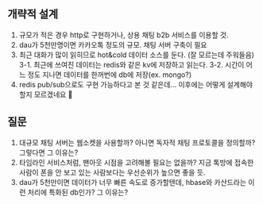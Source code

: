 ## 개략적 설계
1. 규모가 적은 경우 http로 구현하거나, 상용 채팅 b2b 서비스를 이용할 것.
2. dau가 5천만명이면 카카오톡 정도의 규모. 채팅 서버 구축이 필요
3. 최근 대화가 많이 읽히므로 hot&cold 데이터 소스를 둔다. (잘 모르는데 주워들음)
    3-1. 최근에 쓰여진 데이터는 redis와 같은 kv에 저장하고 읽는다.
    3-2. 시간이 어느 정도 지나면 데이터를 한꺼번에 db에 저장(ex. mongo?)
4. redis pub/sub으로도 구현 가능하다고 본 것 같은데... 이후에는 어떻게 설계해야 할지 모르겠네요 🤔

## 질문

1. 대규모 채팅 서버는 웹소켓을 사용할까? 아니면 독자적 채팅 프로토콜을 정의할까? 그렇다면 그 이유는?
2. 타임라인 서비스처럼, 팬아웃 시점을 고려해볼 필요는 없을까? 지금 톡방에 접속한 사람이 폰을 안 보고 있는 사람보다는 우선순위가 높으면 좋을 듯.
3. dau가 5천만이면 데이터가 너무 빠른 속도로 증가할텐데, hbase와 카산드라는 이런 처리에 특화된 db인가? 그 이유는?